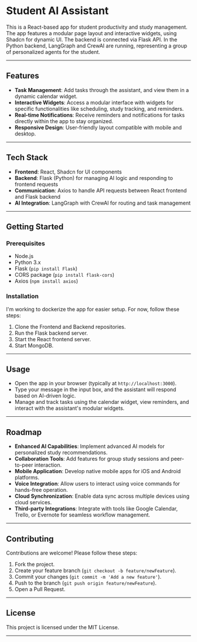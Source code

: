 # Student AI Assistant

This is a React-based app for student productivity and study management. The app features a modular page layout and interactive widgets, using Shadcn for dynamic UI. The backend is connected via Flask API. In the Python backend, LangGraph and CrewAI are running, representing a group of personalized agents for the student.

---

## Features

- **Task Management**: Add tasks through the assistant, and view them in a dynamic calendar widget.
- **Interactive Widgets**: Access a modular interface with widgets for specific functionalities like scheduling, study tracking, and reminders.
- **Real-time Notifications**: Receive reminders and notifications for tasks directly within the app to stay organized.
- **Responsive Design**: User-friendly layout compatible with mobile and desktop.
  
---

## Tech Stack

- **Frontend**: React, Shadcn for UI components
- **Backend**: Flask (Python) for managing AI logic and responding to frontend requests
- **Communication**: Axios to handle API requests between React frontend and Flask backend
- **AI Integration**: LangGraph with CrewAI for routing and task management

---

## Getting Started

### Prerequisites

- Node.js
- Python 3.x
- Flask (`pip install Flask`)
- CORS package (`pip install flask-cors`)
- Axios (`npm install axios`)

### Installation

I'm working to dockerize the app for easier setup. For now, follow these steps:

1. Clone the Frontend and Backend repositories.
2. Run the Flask backend server.
3. Start the React frontend server.
4. Start MongoDB.

---

## Usage

- Open the app in your browser (typically at `http://localhost:3000`).
- Type your message in the input box, and the assistant will respond based on AI-driven logic.
- Manage and track tasks using the calendar widget, view reminders, and interact with the assistant's modular widgets.

---

## Roadmap

- **Enhanced AI Capabilities**: Implement advanced AI models for personalized study recommendations.
- **Collaboration Tools**: Add features for group study sessions and peer-to-peer interaction.
- **Mobile Application**: Develop native mobile apps for iOS and Android platforms.
- **Voice Integration**: Allow users to interact using voice commands for hands-free operation.
- **Cloud Synchronization**: Enable data sync across multiple devices using cloud services.
- **Third-party Integrations**: Integrate with tools like Google Calendar, Trello, or Evernote for seamless workflow management.

---

## Contributing

Contributions are welcome! Please follow these steps:

1. Fork the project.
2. Create your feature branch (`git checkout -b feature/newFeature`).
3. Commit your changes (`git commit -m 'Add a new feature'`).
4. Push to the branch (`git push origin feature/newFeature`).
5. Open a Pull Request.

---

## License

This project is licensed under the MIT License.

---
